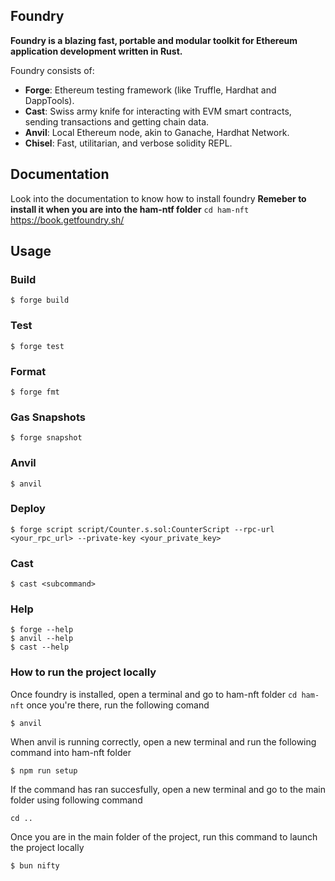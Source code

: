 ## Foundry

**Foundry is a blazing fast, portable and modular toolkit for Ethereum application development written in Rust.**

Foundry consists of:

-   **Forge**: Ethereum testing framework (like Truffle, Hardhat and DappTools).
-   **Cast**: Swiss army knife for interacting with EVM smart contracts, sending transactions and getting chain data.
-   **Anvil**: Local Ethereum node, akin to Ganache, Hardhat Network.
-   **Chisel**: Fast, utilitarian, and verbose solidity REPL.

## Documentation

Look into the documentation to know how to install foundry 
**Remeber to install it when you are into the ham-ntf folder**
```cd ham-nft```
https://book.getfoundry.sh/



## Usage

### Build

```shell
$ forge build
```

### Test

```shell
$ forge test
```

### Format

```shell
$ forge fmt
```

### Gas Snapshots

```shell
$ forge snapshot
```

### Anvil

```shell
$ anvil
```

### Deploy

```shell
$ forge script script/Counter.s.sol:CounterScript --rpc-url <your_rpc_url> --private-key <your_private_key>
```

### Cast

```shell
$ cast <subcommand>
```

### Help

```shell
$ forge --help
$ anvil --help
$ cast --help
```
### How to run the project locally


Once foundry is installed, open a terminal and go to ham-nft folder
```cd ham-nft```
once you're there, run the following comand
```shell
$ anvil
```

When anvil is running correctly, open a new terminal and run the following command into ham-nft folder

```shell
$ npm run setup
```

If the command has ran succesfully, open a new terminal and go to the main folder using following command

```cd ..```

Once you are in the main folder of the project, run this command to launch the project locally

```shell
$ bun nifty
```